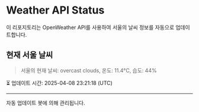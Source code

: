 
# Weather API Status

이 리포지토리는 OpenWeather API를 사용하여 서울의 날씨 정보를 자동으로 업데이트합니다.

## 현재 서울 날씨
> 서울의 현재 날씨: overcast clouds, 온도: 11.4°C, 습도: 44%

⏳ 업데이트 시간: 2025-04-08 23:21:18 (UTC)

---
자동 업데이트 봇에 의해 관리됩니다.
